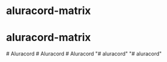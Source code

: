 # aluracord-matrix
# aluracord-matrix
#   A l u r a c o r d  
 #   A l u r a c o r d  
 #   A l u r a c o r d  
 "# aluracord" 
"# aluracord" 
